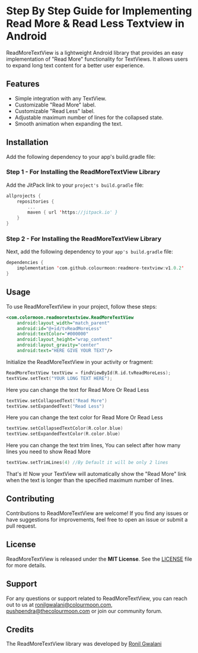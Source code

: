 # Step By Step Guide for Implementing Read More & Read Less Textview in Android

ReadMoreTextView is a lightweight Android library that provides an easy implementation of "Read More" functionality for TextViews. It allows users to expand long text content for a better user experience.

## Features

* Simple integration with any TextView.
* Customizable "Read More" label.
* Customizable "Read Less" label.
* Adjustable maximum number of lines for the collapsed state.
* Smooth animation when expanding the text.

## Installation

Add the following dependency to your app's build.gradle file:
### Step 1 - For Installing the ReadMoreTextView Library
Add the JitPack link to your `project's build.gradle` file:

```kotlin
allprojects {
    repositories {
        ...
        maven { url 'https://jitpack.io' }
    }
}
```
### Step 2 - For Installing the ReadMoreTextView Library
Next, add the following dependency to your `app's build.gradle` file:

```kotlin
dependencies {
    implementation 'com.github.colourmoon:readmore-textview:v1.0.2'
}
```

## Usage

To use ReadMoreTextView in your project, follow these steps:
```xml
<com.colormoon.readmoretextview.ReadMoreTextView
    android:layout_width="match_parent"
    android:id="@+id/tvReadMoreLess"
    android:textColor="#000000"
    android:layout_height="wrap_content"
    android:layout_gravity="center"
    android:text="HERE GIVE YOUR TEXT"/>
```

Initialize the ReadMoreTextView in your activity or fragment:

```kotlin
ReadMoreTextView textView = findViewById(R.id.tvReadMoreLess);
textView.setText("YOUR LONG TEXT HERE");
```

Here you can change the text for Read More Or Read Less
```kotlin
textView.setCollapsedText("Read More")
textView.setExpandedText("Read Less")
```

Here you can change the text color for Read More Or Read Less
```kotlin
textView.setCollapsedTextColor(R.color.blue)
textView.setExpandedTextColor(R.color.blue)
```

Here you can change the text trim lines, You can select after how many lines you need to show Read More
```kotlin
textView.setTrimLines(4) //By Default it will be only 2 lines
```
That's it! Now your TextView will automatically show the "Read More" link when the text is longer than the specified maximum number of lines.

## Contributing

Contributions to ReadMoreTextView are welcome! If you find any issues or have suggestions for improvements, feel free to open an issue or submit a pull request.

## License

ReadMoreTextView is released under the **MIT License**. See the [LICENSE](https://en.wikipedia.org/wiki/MIT_License) file for more details.

## Support

For any questions or support related to ReadMoreTextView, you can reach out to us at ronilgwalani@colourmoon.com, pushpendra@thecolourmoon.com or join our community forum.

## Credits

The ReadMoreTextView library was developed by [Ronil Gwalani](https://github.com/ronilgwalnai)

